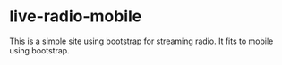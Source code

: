 live-radio-mobile
=================

This is a simple site using bootstrap for streaming radio. It fits to mobile using bootstrap.
